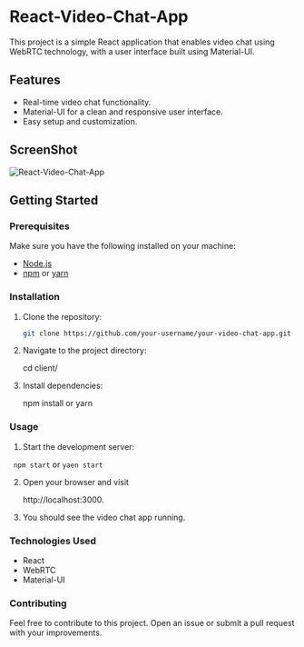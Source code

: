 # React-Video-Chat-App

This project is a simple React application that enables video chat using WebRTC technology, with a user interface built using Material-UI.

## Features

- Real-time video chat functionality.
- Material-UI for a clean and responsive user interface.
- Easy setup and customization.

## ScreenShot

![React-Video-Chat-App](https://github.com/V-yadav18/React-Video-Chat-App/assets/144485244/2c67e09e-b4cf-4a12-9c50-4a7f885edfd6)

## Getting Started

### Prerequisites

Make sure you have the following installed on your machine:

- [Node.js](https://nodejs.org/)
- [npm](https://www.npmjs.com/) or [yarn](https://yarnpkg.com/)

### Installation

1. Clone the repository:

   ```bash
   git clone https://github.com/your-username/your-video-chat-app.git
   ```
   
2. Navigate to the project directory:

   cd client/

3. Install dependencies:
   
   npm install or yarn

### Usage
 
1. Start the development server:

``` npm start``` or ```yaen start```

2. Open your browser and visit

   http://localhost:3000.

3. You should see the video chat app running.

### Technologies Used
 
  - React
  - WebRTC
  - Material-UI
   
### Contributing
  
  Feel free to contribute to this project. Open an issue or submit a pull request with your improvements.



   

  
